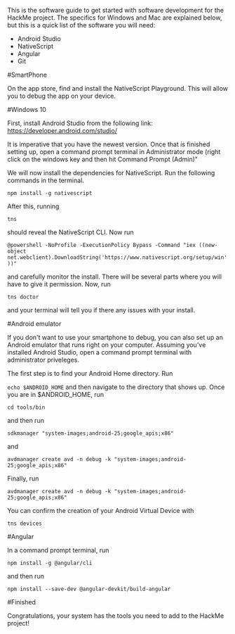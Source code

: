 This is the software guide to get started with software development for the HackMe project. The specifics for Windows and Mac are explained below, but this is a quick list of the software you will need:
- Android Studio 
- NativeScript 
- Angular 
- Git 

#SmartPhone 

On the app store, find and install the NativeScript Playground. This will allow you to debug the app on your device.

#Windows 10

First, install Android Studio from the following link: https://developer.android.com/studio/

It is imperative that you have the newest version. Once that is finished setting up, open a command prompt terminal in Administrator mode (right click on the windows key and then hit Command Prompt (Admin)"

We will now install the dependencies for NativeScript. Run the following commands in the terminal. 

```npm install -g nativescript``` 

After this, running 

```tns```

should reveal the NativeScript CLI. Now run 

```@powershell -NoProfile -ExecutionPolicy Bypass -Command "iex ((new-object net.webclient).DownloadString('https://www.nativescript.org/setup/win'))"```

and carefully monitor the install. There will be several parts where you will have to give it permission. Now, run 

```tns doctor```

and your terminal will tell you if there any issues with your install. 

#Android emulator 

If you don't want to use your smartphone to debug, you can also set up an Android emulator that runs right on your computer. Assuming you've installed Android Studio, open a command prompt terminal with administrator priveleges. 

The first step is to find your Android Home directory. Run 

```echo $ANDROID_HOME``` and then navigate to the directory that shows up. Once you are in $ANDROID_HOME, run 

```cd tools/bin``` 

and then run 

```sdkmanager "system-images;android-25;google_apis;x86"```

and

```avdmanager create avd -n debug -k "system-images;android-25;google_apis;x86"```

Finally, run 

```avdmanager create avd -n debug -k "system-images;android-25;google_apis;x86"```

You can confirm the creation of your Android Virtual Device with 

```tns devices```

#Angular 

In a command prompt terminal, run 

```npm install -g @angular/cli```

and then run 

```npm install --save-dev @angular-devkit/build-angular```

#Finished

Congratulations, your system has the tools you need to add to the HackMe project! 
